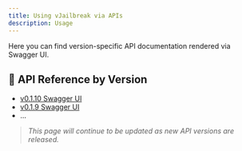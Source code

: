 ```yaml
---
title: Using vJailbreak via APIs
description: Usage
---
```


Here you can find version-specific API documentation rendered via Swagger UI.

## 🔗 API Reference by Version

- [v0.1.10 Swagger UI](https://platform9.github.io/vjailbreak/swagger-ui/v0.1.10/)
- [v0.1.9 Swagger UI](https://platform9.github.io/vjailbreak/swagger-ui/v0.1.9/)
- ...

> _This page will continue to be updated as new API versions are released._



